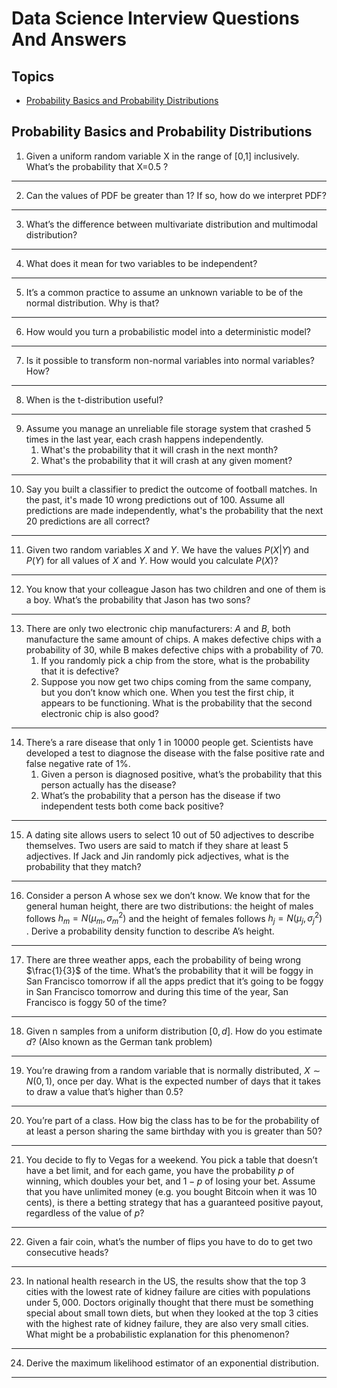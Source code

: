 # Data Science Interview Questions And Answers

Topics
---

- [Probability Basics and Probability Distributions](#probability-basics-and-probability-distributions)


## Probability Basics and Probability Distributions

1. Given a uniform random variable X  in the range of [0,1]  inclusively. What’s the probability that X=0.5 ?

---

2. Can the values of PDF be greater than 1? If so, how do we interpret PDF?

---

3. What’s the difference between multivariate distribution and multimodal distribution?

---

4. What does it mean for two variables to be independent?

---

5. It’s a common practice to assume an unknown variable to be of the normal distribution. Why is that?

---

6. How would you turn a probabilistic model into a deterministic model?

---

7. Is it possible to transform non-normal variables into normal variables? How?

---

8. When is the t-distribution useful?

---

9. Assume you manage an unreliable file storage system that crashed 5 times in the last year, each crash happens independently.
    1. What's the probability that it will crash in the next month?
    1. What's the probability that it will crash at any given moment?

---

10. Say you built a classifier to predict the outcome of football matches. In the past, it's made 10 wrong predictions out of 100. Assume all predictions are made independently, what's the probability that the next 20 predictions are all correct?

---

11. Given two random variables $X$  and $Y$. We have the values $P(X|Y)$  and $P(Y)$  for all values of $X$  and $Y$. How would you calculate $P(X)$?

---

12. You know that your colleague Jason has two children and one of them is a boy. What’s the probability that Jason has two sons? 

---

13. There are only two electronic chip manufacturers: $A$ and $B$, both manufacture the same amount of chips. A makes defective chips with a probability of $30%$, while B makes defective chips with a probability of $70%$.
    1. If you randomly pick a chip from the store, what is the probability that it is defective?
    1. Suppose you now get two chips coming from the same company, but you don’t know which one. When you test the first chip, it appears to be functioning. What is the probability that the second electronic chip is also good?

---

14. There’s a rare disease that only 1 in 10000 people get. Scientists have developed a test to diagnose the disease with the false positive rate and false negative rate of 1%.
    1. Given a person is diagnosed positive, what’s the probability that this person actually has the disease?
    1. What’s the probability that a person has the disease if two independent tests both come back positive?

---

15. A dating site allows users to select $10$ out of $50$ adjectives to describe themselves. Two users are said to match if they share at least $5$ adjectives. If Jack and Jin randomly pick adjectives, what is the probability that they match?

---

16. Consider a person A whose sex we don’t know. We know that for the general human height, there are two distributions: the height of males follows $h_m=N(μ_m,σ^{2}_m)$  and the height of females follows $h_j=N(μ_j,σ^{2}_j)$ . Derive a probability density function to describe A’s height.

---

17. There are three weather apps, each the probability of being wrong $\frac{1}{3}$ of the time. What’s the probability that it will be foggy in San Francisco tomorrow if all the apps predict that it’s going to be foggy in San Francisco tomorrow and during this time of the year, San Francisco is foggy $50%$ of the time?

---

18. Given n  samples from a uniform distribution $[0,d]$. How do you estimate $d$? (Also known as the German tank problem)

---

19. You’re drawing from a random variable that is normally distributed, $X∼N(0,1)$, once per day. What is the expected number of days that it takes to draw a value that’s higher than $0.5$?

---

20. You’re part of a class. How big the class has to be for the probability of at least a person sharing the same birthday with you is greater than $50%$?

---

21. You decide to fly to Vegas for a weekend. You pick a table that doesn’t have a bet limit, and for each game, you have the probability $p$ of winning, which doubles your bet, and $1−p$ of losing your bet. Assume that you have unlimited money (e.g. you bought Bitcoin when it was 10 cents), is there a betting strategy that has a guaranteed positive payout, regardless of the value of $p$?

---

22. Given a fair coin, what’s the number of flips you have to do to get two consecutive heads?

---

23. In national health research in the US, the results show that the top 3 cities with the lowest rate of kidney failure are cities with populations under $5,000$. Doctors originally thought that there must be something special about small town diets, but when they looked at the top 3 cities with the highest rate of kidney failure, they are also very small cities. What might be a probabilistic explanation for this phenomenon?

---

24. Derive the maximum likelihood estimator of an exponential distribution.

---
